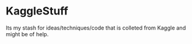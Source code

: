 # KaggleStuff
Its my stash for ideas/techniques/code that is colleted from Kaggle and might be of help.
